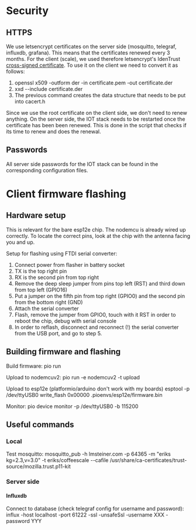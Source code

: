 # Security
## HTTPS
We use letsencrypt certificates on the server side (mosquitto, telegraf, influxdb, grafana). This means that the certificates renewed every 3 months. 
For the client (scale), we used therefore letsencrypt's IdenTrust [cross-signed certificate](https://letsencrypt.org/certificates/). To use it on the client we need to convert it as follows:
1. openssl x509 -outform der -in certificate.pem -out certificate.der
2. xxd --include certificate.der
3. The previous command creates the data structure that needs to be put into cacert.h

Since we use the root certificate on the client side, we don't need to renew anything.
On the server side, the IOT stack needs to be restarted once the certificate has been been renewed. This is done in the script that checks if its time to renew and does the renewal.

## Passwords
All server side passwords for the IOT stack can be found in the corresponding configuration files.

# Client firmware flashing
## Hardware setup
This is relevant for the bare esp12e chip. The nodemcu is already wired up correctly.
To locate the correct pins, look at the chip with the antenna facing you and up.

Setup for flashing using FTDI serial converter:
1. Connect power from flasher in battery socket
2. TX is the top right pin
3. RX is the second pin from top right
4. Remove the deep sleep jumper from pins top left (RST) and third down from top left (GPIO16)
5. Put a jumper on the fifth pin from top right (GPIO0) and the second pin from the bottom right (GND)
6. Attach the serial converter
7. Flash, remove the jumper from GPIO0, touch with it RST in order to reboot the chip, debug with serial console
8. In order to reflash, disconnect and reconnect (!) the serial converter from the USB port, and go to step 5.

## Building firmware and flashing
Build firmware:
pio run

Upload to nodemcuv2:
pio run -e nodemcuv2 -t upload

Upload to esp12e (platformio/arduino don't work with my boards)
esptool -p /dev/ttyUSB0 write_flash 0x00000 .pioenvs/esp12e/firmware.bin

Monitor:
pio device monitor -p /dev/ttyUSB0 -b 115200

## Useful commands
### Local
Test mosquitto:
mosquitto_pub -h lmsteiner.com -p 64365 -m "eriks kg=2.3,v=3.0" -t eriks/coffeescale --cafile /usr/share/ca-certificates/trust-source/mozilla.trust.p11-kit 

### Server side
#### Influxdb
Connect to database (check telegraf config for username and password):
influx -host localhost -port 61222 -ssl -unsafeSsl -username XXX -password YYY
